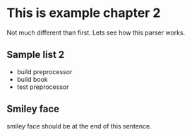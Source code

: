 # This is example chapter 2

Not much different than first.
Lets see how this parser works.

## Sample list 2

- build preprocessor
- build book
- test preprocessor

## Smiley face

smiley face should be at the end of this sentence.
